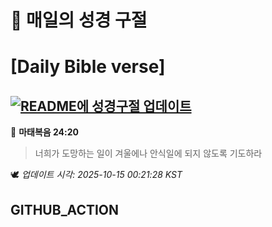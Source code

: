 # 🙏 매일의 성경 구절
# [Daily Bible verse]
## [![README에 성경구절 업데이트](https://github.com/DONGSUKA/first_test/actions/workflows/update-readme-bible.yml/badge.svg)](https://github.com/DONGSUKA/first_test/actions/workflows/update-readme-bible.yml)
<!-- START_BIBLE_VERSE -->
📖 **마태복음 24:20**
> 너희가 도망하는 일이 겨울에나 안식일에 되지 않도록 기도하라

🕊️ _업데이트 시각: 2025-10-15 00:21:28 KST_
  <!-- END_BIBLE_VERSE -->
## GITHUB_ACTION
